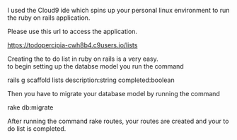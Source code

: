 I used the Cloud9 ide which spins up your personal linux environment to run the ruby on rails application. 


Please use this url to access the application.

https://todopercipia-cwh8b4.c9users.io/lists


Creating the to do list in ruby on rails is a very easy.  
to begin setting up the databse model you run the command

rails g scaffold lists description:string completed:boolean

Then you have to migrate your database model by running the command

rake db:migrate

After running the command rake routes, your routes are created and your to do list is completed.